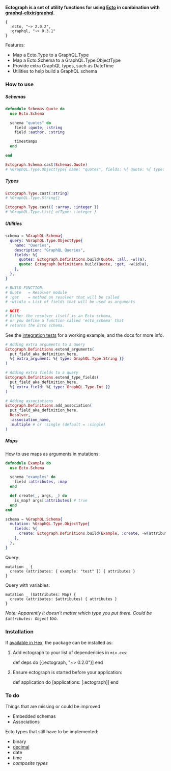 __Ectograph is a set of utility functions for using [Ecto](https://github.com/elixir-lang/ecto) in combination with [graphql-elixir/graphql](https://github.com/graphql-elixir/graphql).__

```
{
  :ecto, "~> 2.0.2",
  :graphql, "~> 0.3.1"
}
```

Features:

- Map a Ecto.Type to a GraphQL.Type
- Map a Ecto.Schema to a GraphQL.Type.ObjectType
- Provide extra GraphQL types, such as DateTime
- Utilities to help build a GraphQL schema



### How to use

##### Schemas

```elixir
defmodule Schemas.Quote do
  use Ecto.Schema

  schema "quotes" do
    field :quote, :string
    field :author, :string

    timestamps
  end

end

Ectograph.Schema.cast(Schemas.Quote)
# %GraphQL.Type.ObjectType{ name: "quotes", fields: %{ quote: %{ type: ... }, ... }}
```

##### Types

```elixir
Ectograph.Type.cast(:string)
# %GraphQL.Type.String{}

Ectograph.Type.cast({ :array, :integer })
# %GraphQL.Type.List{ ofType: :integer }
```


##### Utilities

```elixir
schema = %GraphQL.Schema{
  query: %GraphQL.Type.ObjectType{
    name: "Queries",
    description: "GraphQL Queries",
    fields: %{
      quotes: Ectograph.Definitions.build(Quote, :all, ~w()a),
      quote: Ectograph.Definitions.build(Quote, :get, ~w(id)a),
    },
  },
}

# BUILD FUNCTION:
# Quote   = Resolver module
# :get    = method on resolver that will be called
# ~w(id)a = List of fields that will be used as arguments

# NOTE:
# Either the resolver itself is an Ecto schema,
# or you define a function called 'ecto_schema' that
# returns the Ecto schema.
```

See the [integration tests](/test/integration_test.exs)
for a working example, and the docs for more info.

```elixir
# Adding extra arguments to a query
Ectograph.Definitions.extend_arguments(
  put_field_aka_definition_here,
  %{ extra_argument: %{ type: GraphQL.Type.String }}
)

# Adding extra fields to a query
Ectograph.Definitions.extend_type_fields(
  put_field_aka_definition_here,
  %{ extra_field: %{ type: GraphQL.Type.Int }}
)

# Adding associations
Ectograph.Definitions.add_association(
  put_field_aka_definition_here,
  Resolver,
  :association_name,
  :multiple # or :single (default = :single)
)
```

##### Maps

How to use maps as arguments in mutations:

```elixir
defmodule Example do
  use Ecto.Schema

  schema "examples" do
    field :attributes, :map
  end

  def create(_, args, _) do
    is_map? args[:attributes] # true
  end
end

schema = %GraphQL.Schema{
  mutation: %GraphQL.Type.ObjectType{
    fields: %{
      create: Ectograph.Definitions.build(Example, :create, ~w(attributes)a),
    },
  },
}
```

Query:

```
mutation _ {
  create (attributes: { example: "test" }) { attributes }
}
```

Query with variables:

```
mutation _ ($attributes: Map) {
  create (attributes: $attributes) { attributes }
}
```

_Note: Apparently it doesn't matter which type you put there._
_Could be `$attributes: Object` too._



### Installation

If [available in Hex](https://hex.pm/docs/publish), the package can be installed as:

  1. Add ectograph to your list of dependencies in `mix.exs`:

        def deps do
          [{:ectograph, "~> 0.2.0"}]
        end

  2. Ensure ectograph is started before your application:

        def application do
          [applications: [:ectograph]]
        end



### To do

Things that are missing or could be improved

- Embedded schemas
- Associations

Ecto types that still have to be implemented:

- binary
- [decimal](https://github.com/ericmj/decimal)
- date
- time
- _composite types_
